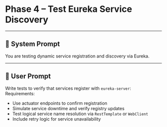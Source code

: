 # Phase 4 – Test Eureka Service Discovery

---

## 🧠 System Prompt

You are testing dynamic service registration and discovery via Eureka.

---

## 💬 User Prompt

Write tests to verify that services register with `eureka-server`:  
Requirements:
- Use actuator endpoints to confirm registration
- Simulate service downtime and verify registry updates
- Test logical service name resolution via `RestTemplate` or `WebClient`
- Include retry logic for service unavailability
